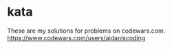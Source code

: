 # kata
These are my solutions for problems on codewars.com.
https://www.codewars.com/users/aidaniscoding
